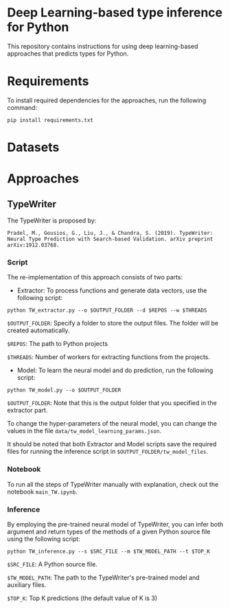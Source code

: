 # Deep Learning-based type inference for Python
This repository contains instructions for using deep learning-based approaches that predicts types for Python.

# Requirements
To install required dependencies for the approaches, run the following command:
```
pip install requirements.txt
```

# Datasets

# Approaches

## TypeWriter
The TypeWriter is proposed by:
```
Pradel, M., Gousios, G., Liu, J., & Chandra, S. (2019). TypeWriter: Neural Type Prediction with Search-based Validation. arXiv preprint arXiv:1912.03768.
```

### Script

The re-implementation of this approach consists of two parts:

 - Extractor: To process functions and generate data vectors, use the following script:
```
python TW_extractor.py --o $OUTPUT_FOLDER --d $REPOS --w $THREADS
```
`$OUTPUT_FOLDER`: Specify a folder to store the output files. The folder will be created automatically.

`$REPOS`: The path to Python projects

`$THREADS`: Number of workers for extracting functions from the projects.

- Model: To learn the neural model and do prediction, run the following script:
```
python TW_model.py --o $OUTPUT_FOLDER
```
`$OUTPUT_FOLDER`: Note that this is the output folder that you specified in the extractor part.

To change the hyper-parameters of the neural model, you can change the values in the file `data/tw_model_learning_params.json`.

It should be noted that both Extractor and Model scripts save the required files for running the inference script in `$OUTPUT_FOLDER/tw_model_files`.

### Notebook
To run all the steps of TypeWriter manually with explanation, check out the notebook `main_TW.ipynb`.

### Inference 
By employing the pre-trained neural model of TypeWriter, you can infer both argument and return types of the methods of a given Python source file using the following script:

```
python TW_inference.py --s $SRC_FILE --m $TW_MODEL_PATH --t $TOP_K
```

`$SRC_FILE`: A Python source file.

`$TW_MODEL_PATH`: The path to the TypeWriter's pre-trained model and auxiliary files.

`$TOP_K`: Top K predictions (the default value of K is 3)

